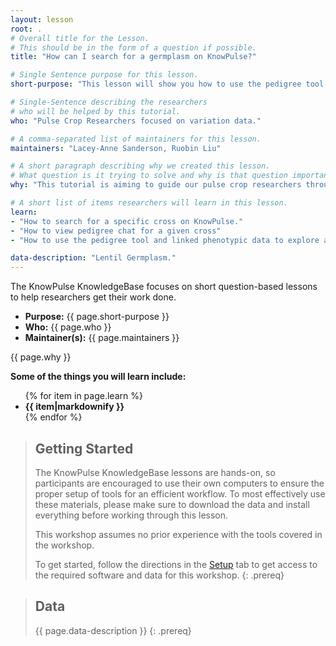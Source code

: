 ```yaml
---
layout: lesson
root: .
# Overall title for the Lesson.
# This should be in the form of a question if possible.
title: "How can I search for a germplasm on KnowPulse?"

# Single Sentence purpose for this lesson.
short-purpose: "This lesson will show you how to use the pedigree tool and linked phenotypic data to explore a specific cross in the field"

# Single-Sentence describing the researchers
# who will be helped by this tutorial.
who: "Pulse Crop Researchers focused on variation data."

# A comma-separated list of maintainers for this lesson.
maintainers: "Lacey-Anne Sanderson, Ruobin Liu"

# A short paragraph describing why we created this lesson.
# What question is it trying to solve and why is that question important.
why: "This tutorial is aiming to guide our pulse crop researchers through the procedure of germplasm searching. The germplasm search allows researchers to view the pedigree chat and phenotypic data of individual crosses, which can be a useful tool for their own breeding programs. "

# A short list of items researchers will learn in this lesson.
learn:
- "How to search for a specific cross on KnowPulse."
- "How to view pedigree chat for a given cross"
- "How to use the pedigree tool and linked phenotypic data to explore a specific cross in the field "

data-description: "Lentil Germplasm."
---
```


The KnowPulse KnowledgeBase focuses on short question-based lessons to help researchers get their work done.

- **Purpose:** {{ page.short-purpose }}
- **Who:** {{ page.who }}
- **Maintainer(s):** {{ page.maintainers }}

{{ page.why }}

<strong>Some of the things you will learn include:</strong>
<ul>
	{% for item in page.learn %}
	<li style="font-weight:bold">{{ item|markdownify }}</li>
	{% endfor %}
</ul>

> ## Getting Started
>
> The KnowPulse KnowledgeBase lessons are hands-on, so participants are
> encouraged to use their own computers to ensure the proper setup of tools
> for an efficient workflow. To most effectively use these materials,
> please make sure to download the data and install everything before
> working through this lesson.
>
> This workshop assumes no prior experience with the tools covered in the
> workshop.
>
> To get started, follow the directions in the [Setup](setup.html) tab to
> get access to the required software and data for this workshop.
{: .prereq}


> ## Data
>
> {{ page.data-description }}
{: .prereq}
